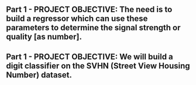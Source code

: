 ## Part 1 - PROJECT OBJECTIVE: The need is to build a regressor which can use these parameters to determine the signal strength or quality [as number].

## Part 1 -  PROJECT OBJECTIVE: We will build a digit classifier on the SVHN (Street View Housing Number) dataset.
